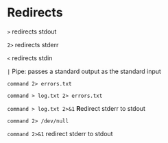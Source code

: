 # Redirects

`>` redirects stdout

`2>` redirects stderr

`<` redirects stdin

`|` Pipe: passes a standard output as the standard input

`command 2> errors.txt`

`command > log.txt 2> errors.txt`

`command > log.txt 2>&1` **R**edirect stderr to stdout

`command 2> /dev/null`

`command 2>&1` redirect stderr to stdout
